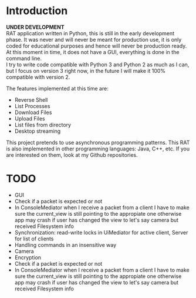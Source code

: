 # Introduction
**UNDER DEVELOPMENT**<br>
RAT application written in Python, this is still in the early development phase. It was never and will never be meant
for production use, it is only coded for educational purposes and hence will never be production ready.
At this moment in time, it does not have a GUI, everything is done in the command line.<br>
I try to write code compatible with Python 3 and Python 2 as much as I can, but I focus on version 3 right now,
in the future I will make it 100% compatible with version 2.

The features implemented at this time are:
- Reverse Shell
- List Processes
- Download Files
- Upload Files
- List files from directory
- Desktop streaming

This project pretends to use asynchronous programming patterns. This RAT is also implemented in other programming languages:
Java, C++, etc. If you are interested on them, look at my Github repositories.  

# TODO
- GUI
- Check if a packet is expected or not
- In ConsoleMediator when I receive a packet from a client
I have to make sure the current_view is still pointing to the appropiate one
otherwise app may crash if user has changed the view to let's say camera
but received Filesystem info
- Synchronization: read-write locks in UiMediator for active client, Server for list of clients
- Handling commands in an insensitive way
- Camera
- Encryption
- Check if a packet is expected or not
- In ConsoleMediator when I receive a packet from a client
I have to make sure the current_view is still pointing to the appropiate one
otherwise app may crash if user has changed the view to let's say camera
but received Filesystem info

